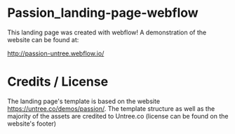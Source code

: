 # Passion_landing-page-webflow
This landing page was created with webflow! A demonstration of the website can be found at:

http://passion-untree.webflow.io/

# Credits / License
The landing page's template is based on the website https://untree.co/demos/passion/. The template structure as well as the majority of the assets are credited to Untree.co (license can be found on the website's footer)
